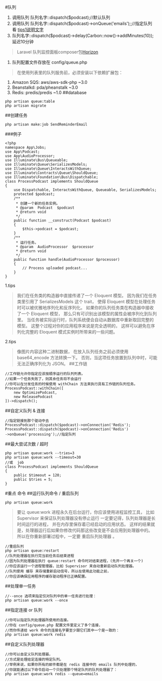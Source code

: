 #队列
1. 调用队列   队列名字::dispatch($podcast);//默认队列
2. 调用队列   队列名字::dispatch($podcast)->onQueue('emails');;//指定队列 看 [tips1说明文字](#tips1)
3.  队列名字::dispatch($podcast)->delay(Carbon::now()->addMinutes(10));延迟10分钟
> Laravel 队列监控面板composer包[Horizon](https://laravel-china.org/docs/laravel/5.5/horizon/1345)
1. 队列配置文件存放在 config/queue.php
>在使用列表里的队列服务前，必须安装以下依赖扩展包：
 1. Amazon SQS: aws/aws-sdk-php ~3.0
 2. Beanstalkd: pda/pheanstalk ~3.0
 3. Redis: predis/predis ~1.0
##database


```
php artisan queue:table
php artisan migrate
```
##创建任务
```
php artisan make:job SendReminderEmail
```
###例子
```
<?php
namespace App\Jobs;
use App\Podcast;
use App\AudioProcessor;
use Illuminate\Bus\Queueable;
use Illuminate\Queue\SerializesModels;
use Illuminate\Queue\InteractsWithQueue;
use Illuminate\Contracts\Queue\ShouldQueue;
use Illuminate\Foundation\Bus\Dispatchable;
class ProcessPodcast implements ShouldQueue
{
    use Dispatchable, InteractsWithQueue, Queueable, SerializesModels;
    protected $podcast;
    /**
     * 创建一个新的任务实例。
     * @param  Podcast  $podcast
     * @return void
     */
    public function __construct(Podcast $podcast)
    {
        $this->podcast = $podcast;
    }
    /**
     * 运行任务。
     * @param  AudioProcessor  $processor
     * @return void
     */
    public function handle(AudioProcessor $processor)
    {
        // Process uploaded podcast...
    }
}
```
1.tips
>我们在任务类的构造器中直接传递了一个 Eloquent 模型。
因为我们在任务类里引用了 SerializesModels 这个 trait，
使得 Eloquent 模型在处理任务时可以被优雅地序列化和反序列化。
如果你的队列任务类在构造器中接收了一个 Eloquent 模型，
那么只有可识别出该模型的属性会被序列化到队列里。
当任务被实际运行时，队列系统便会自动从数据库中重新取回完整的模型。
这整个过程对你的应用程序来说是完全透明的，
这样可以避免在序列化完整的 Eloquent 模式实例时所带来的一些问题。

2.tips
>像图片内容这种二进制数据，
在放入队列任务之前必须使用 base64_encode 方法转换一下。
否则，当这项任务放置到队列中时，可能无法正确序列化为 JSON。
##工作链
```
//工作链允许你指定应该按顺序运行的队列列表。
//如果一个任务失败了，则其余任务将不会运行
//你可以在分发任务的时候使用 withChain 方法来执行具有工作链的队列任务。
ProcessPodcast::withChain([
    new OptimizePodcast,
    new ReleasePodcast
])->dispatch();
```
##自定义队列 & 连接
```
//指定链接到那个驱动中去
ProcessPodcast::dispatch($podcast)->onConnection('Redis');
ProcessPodcast::dispatch($podcast)->onConnection('Redis')
->onQueue('processing');//指定队列
```
##最大尝试次数 / 超时
```
php artisan queue:work --tries=3
php artisan queue:work --timeout=30
//或  job
class ProcessPodcast implements ShouldQueue
{   
    public $timeout = 120;
    public $tries = 5;
}
```
#重点 命令
##运行队列命令 / 重启队列
```
php artisan queue:work
```
>要让 queue:work 进程永久在后台运行，你应该使用进程监控工具，
比如 Supervisor 来保证队列处理器没有停止运行
一定要记得，队列处理器是长时间运行的进程，
并在内存里保存着已经启动的应用状态。
这样的结果就是，处理器运行后如果你修改代码那这些改变是不会应用到处理器中的。
所以在你重新部署过程中，一定要 重启队列处理器 。
```
//重启队列
php artisan queue:restart
//队列处理器在执行完当前任务后结束进程
//因为队列处理器在执行 queue:restart 命令时对结束进程，(先开一个再关一个)
//你应该运行一个进程管理器，比如 Supervisor 来自动重新启动队列处理器。
//队列使用 缓存 来存储重新启动信号，所以在使用此功能之前，
//你应该确保应用程序的缓存驱动程序已正确配置。
```
##处理单一任务
```
//--once 选项来指定仅对队列中的单一任务进行处理：
php artisan queue:work --once
```
##指定连接 or 队列
```
//你可以指定队列处理器所使用的连接。
//你在 config/queue.php 配置文件里定义了多个连接，
//而你传递给 work 命令的连接名字要至少跟它们其中一个是一致的：
php artisan queue:work redis
```

##自定义队列处理器   <span value='tips1' id = "tips1"></span>
```
//你可以自定义队列处理器，
//方式是处理给定连接的特定队列。
//举例来说，如果你所有的邮件都是在 redis 连接中的 emails 队列中处理的，
//你就能通过以下命令启动一个只处理那个特定队列的队列处理器了：
php artisan queue:work redis --queue=emails
```




 